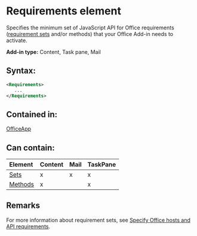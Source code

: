 
# Requirements element
Specifies the minimum set of JavaScript API for Office requirements ([requirement sets](http://msdn.microsoft.com/library/6b6702f2-b0a5-46ab-a356-8dda897ca8ae%28Office.15%29.aspx#SpecifyRequirementSets_sets) and/or methods) that your Office Add-in needs to activate.

 **Add-in type:** Content, Task pane, Mail


## Syntax:


```XML
<Requirements>
   ...
</Requirements>
```


## Contained in:

[OfficeApp](../../reference/manifest/officeapp.md)


## Can contain:



|**Element**|**Content**|**Mail**|**TaskPane**|
|:-----|:-----|:-----|:-----|
|[Sets](../../reference/manifest/sets.md)|x|x|x|
|[Methods](../../reference/manifest/methods.md)|x||x|

## Remarks

For more information about requirement sets, see [Specify Office hosts and API requirements](http://msdn.microsoft.com/library/6b6702f2-b0a5-46ab-a356-8dda897ca8ae%28Office.15%29.aspx).


